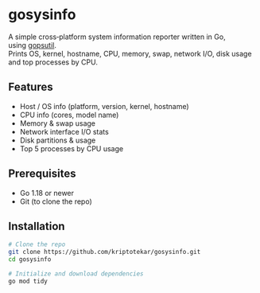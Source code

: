 # gosysinfo

A simple cross‑platform system information reporter written in Go, using [gopsutil](https://github.com/shirou/gopsutil).  
Prints OS, kernel, hostname, CPU, memory, swap, network I/O, disk usage and top processes by CPU.

## Features

- Host / OS info (platform, version, kernel, hostname)  
- CPU info (cores, model name)  
- Memory & swap usage  
- Network interface I/O stats  
- Disk partitions & usage  
- Top 5 processes by CPU usage  

## Prerequisites

- Go 1.18 or newer  
- Git (to clone the repo)

## Installation

```bash
# Clone the repo
git clone https://github.com/kriptotekar/gosysinfo.git
cd gosysinfo

# Initialize and download dependencies
go mod tidy